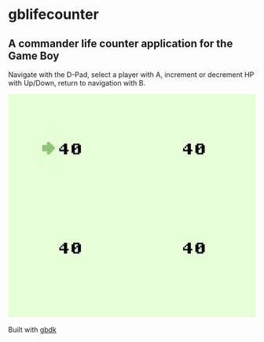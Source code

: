 # gblifecounter
## A commander life counter application for the Game Boy

Navigate with the D-Pad, select a player with A, increment or decrement HP with Up/Down, return to navigation with B.

![Screenshot](https://raw.githubusercontent.com/RewoundVHS/gblifecounter/main/screenshot.png)

Built with [gbdk](https://github.com/gbdk-2020/gbdk-2020)

